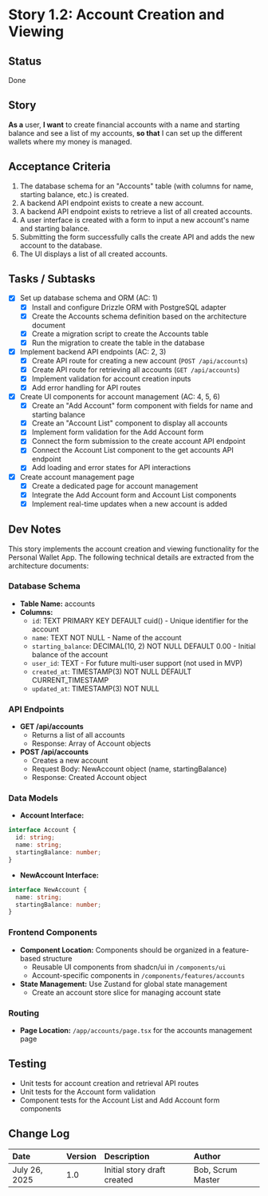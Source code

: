 # Story 1.2: Account Creation and Viewing

## Status
Done

## Story
**As a** user,
**I want** to create financial accounts with a name and starting balance and see a list of my accounts,
**so that** I can set up the different wallets where my money is managed.

## Acceptance Criteria
1. The database schema for an "Accounts" table (with columns for name, starting balance, etc.) is created.
2. A backend API endpoint exists to create a new account.
3. A backend API endpoint exists to retrieve a list of all created accounts.
4. A user interface is created with a form to input a new account's name and starting balance.
5. Submitting the form successfully calls the create API and adds the new account to the database.
6. The UI displays a list of all created accounts.

## Tasks / Subtasks
- [x] Set up database schema and ORM (AC: 1)
  - [x] Install and configure Drizzle ORM with PostgreSQL adapter
  - [x] Create the Accounts schema definition based on the architecture document
  - [x] Create a migration script to create the Accounts table
  - [x] Run the migration to create the table in the database
- [x] Implement backend API endpoints (AC: 2, 3)
  - [x] Create API route for creating a new account (`POST /api/accounts`)
  - [x] Create API route for retrieving all accounts (`GET /api/accounts`)
  - [x] Implement validation for account creation inputs
  - [x] Add error handling for API routes
- [x] Create UI components for account management (AC: 4, 5, 6)
  - [x] Create an "Add Account" form component with fields for name and starting balance
  - [x] Create an "Account List" component to display all accounts
  - [x] Implement form validation for the Add Account form
  - [x] Connect the form submission to the create account API endpoint
  - [x] Connect the Account List component to the get accounts API endpoint
  - [x] Add loading and error states for API interactions
- [x] Create account management page
  - [x] Create a dedicated page for account management
  - [x] Integrate the Add Account form and Account List components
  - [x] Implement real-time updates when a new account is added

## Dev Notes

This story implements the account creation and viewing functionality for the Personal Wallet App. The following technical details are extracted from the architecture documents:

### Database Schema
- **Table Name:** accounts
- **Columns:**
  - `id`: TEXT PRIMARY KEY DEFAULT cuid() - Unique identifier for the account
  - `name`: TEXT NOT NULL - Name of the account
  - `starting_balance`: DECIMAL(10, 2) NOT NULL DEFAULT 0.00 - Initial balance of the account
  - `user_id`: TEXT - For future multi-user support (not used in MVP)
  - `created_at`: TIMESTAMP(3) NOT NULL DEFAULT CURRENT_TIMESTAMP
  - `updated_at`: TIMESTAMP(3) NOT NULL

### API Endpoints
- **GET /api/accounts**
  - Returns a list of all accounts
  - Response: Array of Account objects
- **POST /api/accounts**
  - Creates a new account
  - Request Body: NewAccount object (name, startingBalance)
  - Response: Created Account object

### Data Models
- **Account Interface:**
```typescript
interface Account {
  id: string;
  name: string;
  startingBalance: number;
}
```
- **NewAccount Interface:**
```typescript
interface NewAccount {
  name: string;
  startingBalance: number;
}
```

### Frontend Components
- **Component Location:** Components should be organized in a feature-based structure
  - Reusable UI components from shadcn/ui in `/components/ui`
  - Account-specific components in `/components/features/accounts`
- **State Management:** Use Zustand for global state management
  - Create an account store slice for managing account state

### Routing
- **Page Location:** `/app/accounts/page.tsx` for the accounts management page

## Testing
- Unit tests for account creation and retrieval API routes
- Unit tests for the Account form validation
- Component tests for the Account List and Add Account form components

## Change Log
| Date | Version | Description | Author |
| :--- | :--- | :--- | :--- |
| July 26, 2025 | 1.0 | Initial story draft created | Bob, Scrum Master |